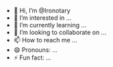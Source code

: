 - 👋 Hi, I’m @Ironotary
- 👀 I’m interested in ...
- 🌱 I’m currently learning ...
- 💞️ I’m looking to collaborate on ...
- 📫 How to reach me ...
- 😄 Pronouns: ...
- ⚡ Fun fact: ...

<!---
Ironotary/Ironotary is a ✨ special ✨ repository because its `README.md` (this file) appears on your GitHub profile.
You can click the Preview link to take a look at your changes.
--->
